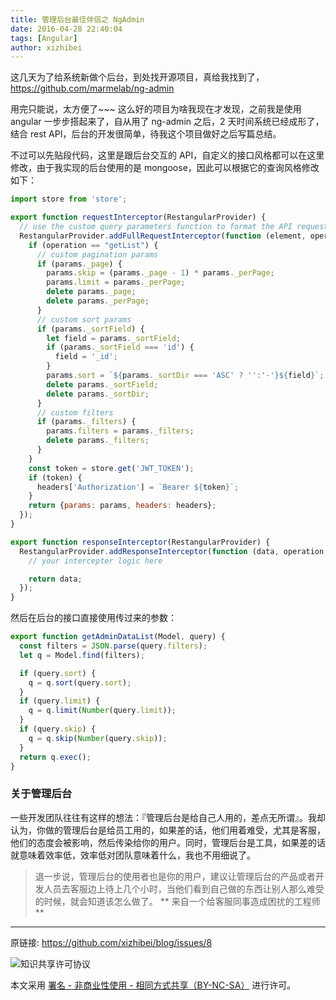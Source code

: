 ```yaml
---
title: 管理后台最佳伴侣之 NgAdmin
date: 2016-04-28 22:40:04
tags: [Angular]
author: xizhibei
---
```

这几天为了给系统新做个后台，到处找开源项目，真给我找到了，https://github.com/marmelab/ng-admin

用完只能说，太方便了~~~ 这么好的项目为啥我现在才发现，之前我是使用 angular 一步步搭起来了，自从用了 ng-admin 之后，2 天时间系统已经成形了，结合 rest API，后台的开发很简单，待我这个项目做好之后写篇总结。

不过可以先贴段代码，这里是跟后台交互的 API，自定义的接口风格都可以在这里修改，由于我实现的后台使用的是 mongoose，因此可以根据它的查询风格修改如下：

``` js
import store from 'store';

export function requestInterceptor(RestangularProvider) {
  // use the custom query parameters function to format the API request correctly
  RestangularProvider.addFullRequestInterceptor(function (element, operation, what, url, headers, params) {
    if (operation == "getList") {
      // custom pagination params
      if (params._page) {
        params.skip = (params._page - 1) * params._perPage;
        params.limit = params._perPage;
        delete params._page;
        delete params._perPage;
      }
      // custom sort params
      if (params._sortField) {
        let field = params._sortField;
        if (params._sortField === 'id') {
          field = '_id';
        }
        params.sort = `${params._sortDir === 'ASC' ? '':'-'}${field}`;
        delete params._sortField;
        delete params._sortDir;
      }
      // custom filters
      if (params._filters) {
        params.filters = params._filters;
        delete params._filters;
      }
    }
    const token = store.get('JWT_TOKEN');
    if (token) {
      headers['Authorization'] = `Bearer ${token}`;
    }
    return {params: params, headers: headers};
  });
}

export function responseInterceptor(RestangularProvider) {
  RestangularProvider.addResponseInterceptor(function (data, operation, what, url, response) {
    // your intercepter logic here

    return data;
  });
}
```

然后在后台的接口直接使用传过来的参数：

``` js
export function getAdminDataList(Model, query) {
  const filters = JSON.parse(query.filters);
  let q = Model.find(filters);

  if (query.sort) {
    q = q.sort(query.sort);
  }
  if (query.limit) {
    q = q.limit(Number(query.limit));
  }
  if (query.skip) {
    q = q.skip(Number(query.skip));
  }
  return q.exec();
}
```
### 关于管理后台

一些开发团队往往有这样的想法：『管理后台是给自己人用的，差点无所谓』。我却认为，你做的管理后台是给员工用的，如果差的话，他们用着难受，尤其是客服，他们的态度会被影响，然后传染给你的用户。同时，管理后台是工具，如果差的话就意味着效率低，效率低对团队意味着什么，我也不用细说了。

> 退一步说，管理后台的使用者也是你的用户，建议让管理后台的产品或者开发人员去客服边上待上几个小时，当他们看到自己做的东西让别人那么难受的时候，就会知道该怎么做了。
> ** 来自一个给客服同事造成困扰的工程师 **


***
原链接: https://github.com/xizhibei/blog/issues/8

![知识共享许可协议](https://i.creativecommons.org/l/by-nc-sa/4.0/88x31.png "署名 - 非商业性使用 - 相同方式共享（BY-NC-SA）")

本文采用 [署名 - 非商业性使用 - 相同方式共享（BY-NC-SA）](https://creativecommons.org/licenses/by-nc-sa/4.0/deed.zh) 进行许可。
